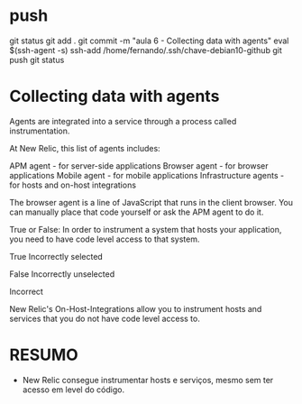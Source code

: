 
# ###################################################################################################################### 
# ###################################################################################################################### 
# ###################################################################################################################### 
# ###################################################################################################################### 
# ###################################################################################################################### 
#  push

git status
git add .
git commit -m "aula 6 - Collecting data with agents"
eval $(ssh-agent -s)
ssh-add /home/fernando/.ssh/chave-debian10-github
git push
git status



# ###################################################################################################################### 
# ###################################################################################################################### 
# ###################################################################################################################### 
# ###################################################################################################################### 
# ###################################################################################################################### 
# Collecting data with agents

Agents are integrated into a service through a process called instrumentation. 

At New Relic, this list of agents includes:

APM agent - for server-side applications
Browser agent - for browser applications 
Mobile agent - for mobile applications
Infrastructure agents - for hosts and on-host integrations





 The browser agent is a line of JavaScript that runs in the client browser. You can manually place that code yourself or ask the APM agent to do it.





True or False: In order to instrument a system that hosts your application, you need to have code level access to that system.

True
Incorrectly selected

False
Incorrectly unselected

Incorrect

New Relic's On-Host-Integrations allow you to instrument hosts and services that you do not have code level access to.






# ###################################################################################################################### 
# ###################################################################################################################### 
# ###################################################################################################################### 
# ###################################################################################################################### 
# ###################################################################################################################### 
# RESUMO

- New Relic consegue instrumentar hosts e serviços, mesmo sem ter acesso em level do código.
